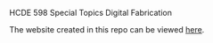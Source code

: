 HCDE 598 Special Topics Digital Fabrication

The website created in this repo can be viewed [here](https://emeersman.github.io/hcde598/).
